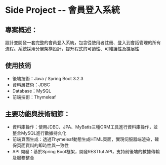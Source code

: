 # Side Project -- 會員登入系統

## 專案概述：
設計並開發一套完整的會員登入系統，包含從使用者註冊、登入到會話管理的所有流程。系統採用分層架構設計，提升程式的可讀性、可維護性及擴展性

## 使用技術
* 後端技術：Java / Spring Boot 3.2.3
* 資料層技術：JDBC
* Database：MySQL
* 前端技術：Thymeleaf

## 主要功能與技術細節：
*	資料庫操作：使用JDBC、JPA、MyBatis三種ORM工具進行資料庫操作，並整合MySQL進行數據持久化
* 前端頁面生成：透過Thymeleaf動態生成HTML頁面，實現伺服器端渲染，確保頁面資料的即時性與一致性
* API 開發：基於Spring Boot框架，開發RESTful API，支持前後端的數據傳輸及服務整合
